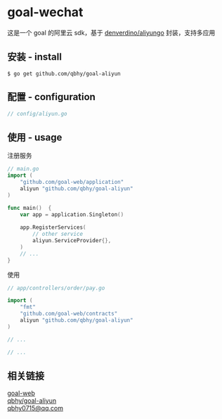 # goal-wechat
这是一个 goal 的阿里云 sdk，基于 [denverdino/aliyungo](https://github.com/denverdino/aliyun) 封装，支持多应用

## 安装 - install
```shell
$ go get github.com/qbhy/goal-aliyun
```

## 配置 - configuration
```go
// config/aliyun.go
```

## 使用 - usage
注册服务
```go
// main.go
import (
    "github.com/goal-web/application"
    aliyun "github.com/qbhy/goal-aliyun"
)

func main()  {
    var app = application.Singleton()
    
    app.RegisterServices(
        // other service
        aliyun.ServiceProvider{},
    )
	// ...
}
```
使用
```go
// app/controllers/order/pay.go

import (
	"fmt"
    "github.com/goal-web/contracts"
    aliyun "github.com/qbhy/goal-aliyun"
)

// ... 

// ...
```

## 相关链接  
[goal-web](https://github.com/goal-web/goal)  
[qbhy/goal-aliyun](https://github.com/qbhy/goal-aliyun)  
qbhy0715@qq.com
